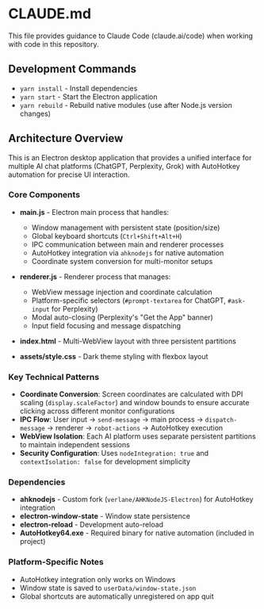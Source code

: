 # CLAUDE.md

This file provides guidance to Claude Code (claude.ai/code) when working with code in this repository.

## Development Commands

- `yarn install` - Install dependencies
- `yarn start` - Start the Electron application
- `yarn rebuild` - Rebuild native modules (use after Node.js version changes)

## Architecture Overview

This is an Electron desktop application that provides a unified interface for multiple AI chat platforms (ChatGPT, Perplexity, Grok) with AutoHotkey automation for precise UI interaction.

### Core Components

- **main.js** - Electron main process that handles:
  - Window management with persistent state (position/size)
  - Global keyboard shortcuts (`Ctrl+Shift+Alt+H`)
  - IPC communication between main and renderer processes
  - AutoHotkey integration via `ahknodejs` for native automation
  - Coordinate system conversion for multi-monitor setups

- **renderer.js** - Renderer process that manages:
  - WebView message injection and coordinate calculation
  - Platform-specific selectors (`#prompt-textarea` for ChatGPT, `#ask-input` for Perplexity)
  - Modal auto-closing (Perplexity's "Get the App" banner)
  - Input field focusing and message dispatching

- **index.html** - Multi-WebView layout with three persistent partitions
- **assets/style.css** - Dark theme styling with flexbox layout

### Key Technical Patterns

- **Coordinate Conversion**: Screen coordinates are calculated with DPI scaling (`display.scaleFactor`) and window bounds to ensure accurate clicking across different monitor configurations
- **IPC Flow**: User input → `send-message` → main process → `dispatch-message` → renderer → `robot-actions` → AutoHotkey execution
- **WebView Isolation**: Each AI platform uses separate persistent partitions to maintain independent sessions
- **Security Configuration**: Uses `nodeIntegration: true` and `contextIsolation: false` for development simplicity

### Dependencies

- **ahknodejs** - Custom fork (`verlane/AHKNodeJS-Electron`) for AutoHotkey integration
- **electron-window-state** - Window state persistence
- **electron-reload** - Development auto-reload
- **AutoHotkey64.exe** - Required binary for native automation (included in project)

### Platform-Specific Notes

- AutoHotkey integration only works on Windows
- Window state is saved to `userData/window-state.json`
- Global shortcuts are automatically unregistered on app quit
